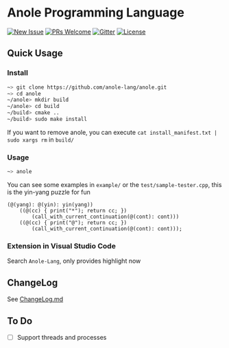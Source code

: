 # Anole Programming Language

[![New Issue](https://img.shields.io/badge/request-new%20features-blue.svg)](https://github.com/anole-lang/anole/issues/new)
[![PRs Welcome](https://img.shields.io/badge/PRs-welcome-brightgreen.svg?style=flat-square)](https://github.com/anole-lang/anole/compare)
[![Gitter](https://badges.gitter.im/JoinChat.svg)](https://gitter.im/anole)
[![License](https://img.shields.io/github/license/anole-lang/anole.svg)](https://github.com/anole-lang/anole)

## Quick Usage

### Install

```bash
~> git clone https://github.com/anole-lang/anole.git
~> cd anole
~/anole> mkdir build
~/anole> cd build
~/build> cmake ..
~/build> sudo make install
```

If you want to remove anole, you can execute `cat install_manifest.txt | sudo xargs rm` in `build/`

### Usage

```bash
~> anole
```

You can see some examples in `example/` or the `test/sample-tester.cpp`, this is the yin-yang puzzle for fun

```
(@(yang): @(yin): yin(yang))
    ((@(cc) { print("*"); return cc; })
        (call_with_current_continuation(@(cont): cont)))
    ((@(cc) { print("@"); return cc; })
        (call_with_current_continuation(@(cont): cont)));
```

### Extension in Visual Studio Code

Search `Anole-Lang`, only provides highlight now

## ChangeLog

See [ChangeLog.md](ChangeLog.md)

## To Do

+ [ ] Support threads and processes
